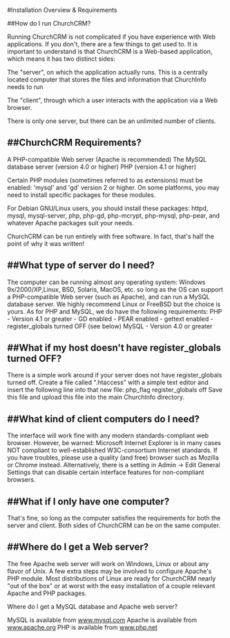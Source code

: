 #Installation Overview & Requirements

##How do I run ChurchCRM?

Running ChurchCRM is not complicated if you have experience with
Web applications. If you don't, there are a few things to get used to.
It is important to understand is that ChurchCRM is a Web-based
application, which means it has two distinct sides:

The "server", on which the application actually runs. This is a
centrally located computer that stores the files and information that
ChurchInfo needs to run

The "client", through which a user interacts with the application via
a Web browser.

There is only one server, but there can be an unlimited number of
clients.

##ChurchCRM Requirements?
---
A PHP-compatible Web server (Apache is recommended)
The MySQL database server (version 4.0 or higher)
PHP (version 4.1 or higher)

Certain PHP modules (sometimes referred to as extensions) must be enabled:
'mysql' and 'gd' version 2 or higher.  On some platforms, you may need to
install specific packages for these modules.

For Debian GNU/Linux users, you should install these packages:
httpd, mysql, mysql-server, php, php-gd, php-mcrypt, php-mysql, 
php-pear, and whatever Apache packages suit your needs.

ChurchCRM can be run entirely with free software.  In fact, that's
half the point of why it was written!

##What type of server do I need?
---
The computer can be running almost any operating system: 
Windows 9x/2000/XP,Linux, BSD, Solaris, MacOS, etc. so long as 
the OS can support a PHP-compatible Web server (such as Apache), 
and can run a MySQL database server.  We highly recommend Linux 
or FreeBSD but the choice is yours. As for PHP and MySQL, we do
have the following requirements:
PHP   - Version 4.1 or greater
      - GD enabled
      - PEAR enabled
      - gettext enabled
      - register_globals turned OFF (see below)
MySQL - Version 4.0 or greater

##What if my host doesn't have register_globals turned OFF?
---
There is a simple work around if your server does not have register_globals
turned off. Create a file called ".htaccess" with a simple text editor and 
insert the following line into that new file:
	php_flag register_globals off
Save this file and upload this file into the main ChurchInfo directory.

##What kind of client computers do I need?
---
The interface will work fine with any modern standards-compliant web
browser.  However, be warned:  Microsoft Internet Explorer is in many
cases NOT compliant to well-established W3C-consortium Internet standards.
If you have troubles, please use a quality (and free) browser such as
Mozilla or Chrome instead.  Alternatively, there is a setting in
Admin -> Edit General Settings that can disable certain interface 
features for non-compliant browsers.

##What if I only have one computer?
---
That's fine, so long as the computer satisfies the requirements for
both the server and client. Both sides of ChurchCRM can be on the
same computer.

##Where do I get a Web server?
---
The free Apache web server will work on Windows, Linux or about any
flavor of Unix.  A few extra steps may be involved to configure Apache's
PHP module.  Most distributions of Linux are ready for ChurchCRM nearly
"out of the box" or at worst with the easy installation of a couple
relevant Apache and PHP packages.

Where do I get a MySQL database and Apache web server?

MySQL is available from www.mysql.com
Apache is available from www.apache.org
PHP is available from www.php.net


